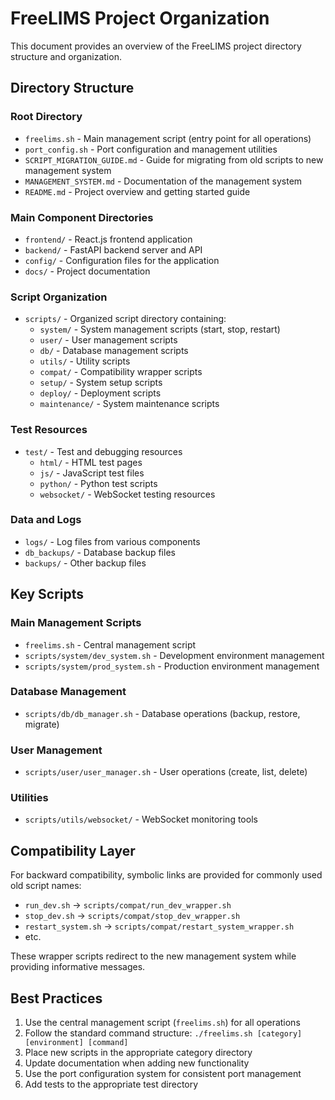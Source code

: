 # FreeLIMS Project Organization

This document provides an overview of the FreeLIMS project directory structure and organization.

## Directory Structure

### Root Directory
- `freelims.sh` - Main management script (entry point for all operations)
- `port_config.sh` - Port configuration and management utilities
- `SCRIPT_MIGRATION_GUIDE.md` - Guide for migrating from old scripts to new management system
- `MANAGEMENT_SYSTEM.md` - Documentation of the management system
- `README.md` - Project overview and getting started guide

### Main Component Directories
- `frontend/` - React.js frontend application
- `backend/` - FastAPI backend server and API
- `config/` - Configuration files for the application
- `docs/` - Project documentation

### Script Organization
- `scripts/` - Organized script directory containing:
  - `system/` - System management scripts (start, stop, restart)
  - `user/` - User management scripts
  - `db/` - Database management scripts
  - `utils/` - Utility scripts
  - `compat/` - Compatibility wrapper scripts
  - `setup/` - System setup scripts
  - `deploy/` - Deployment scripts
  - `maintenance/` - System maintenance scripts

### Test Resources
- `test/` - Test and debugging resources
  - `html/` - HTML test pages
  - `js/` - JavaScript test files
  - `python/` - Python test scripts
  - `websocket/` - WebSocket testing resources

### Data and Logs
- `logs/` - Log files from various components
- `db_backups/` - Database backup files
- `backups/` - Other backup files

## Key Scripts

### Main Management Scripts
- `freelims.sh` - Central management script
- `scripts/system/dev_system.sh` - Development environment management
- `scripts/system/prod_system.sh` - Production environment management

### Database Management
- `scripts/db/db_manager.sh` - Database operations (backup, restore, migrate)

### User Management
- `scripts/user/user_manager.sh` - User operations (create, list, delete)

### Utilities
- `scripts/utils/websocket/` - WebSocket monitoring tools

## Compatibility Layer

For backward compatibility, symbolic links are provided for commonly used old script names:
- `run_dev.sh` → `scripts/compat/run_dev_wrapper.sh`
- `stop_dev.sh` → `scripts/compat/stop_dev_wrapper.sh`
- `restart_system.sh` → `scripts/compat/restart_system_wrapper.sh`
- etc.

These wrapper scripts redirect to the new management system while providing informative messages.

## Best Practices

1. Use the central management script (`freelims.sh`) for all operations
2. Follow the standard command structure: `./freelims.sh [category] [environment] [command]`
3. Place new scripts in the appropriate category directory
4. Update documentation when adding new functionality
5. Use the port configuration system for consistent port management
6. Add tests to the appropriate test directory 
